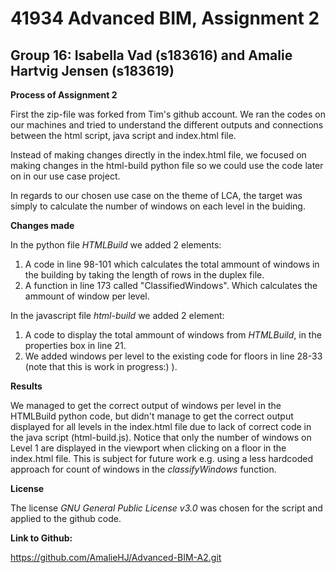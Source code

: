 # 41934 Advanced BIM, Assignment 2
## Group 16: Isabella Vad (s183616) and Amalie Hartvig Jensen (s183619)

**Process of Assignment 2**

First the zip-file was forked from Tim's github account. 
We ran the codes on our machines and tried to understand the different outputs and connections between the html script, java script and index.html file. 

Instead of making changes directly in the index.html file, we focused on making changes in the html-build python file so we could use the code later on in our use case project.

In regards to our chosen use case on the theme of LCA, the target was simply to calculate the number of windows on each level in the buiding.

**Changes made**

In the python file _HTMLBuild_ we added 2 elements:
1. A code in line 98-101 which calculates the total ammount of windows in the building by taking the length of rows in the duplex file.  
2. A function in line 173 called "ClassifiedWindows". Which calculates the ammount of window per level. 

In the javascript file _html-build_ we added 2 element:
1. A code to display the total ammount of windows from _HTMLBuild_, in the properties box in line 21.
2. We added windows per level to the existing code for floors in line 28-33 (note that this is work in progress:) ).

**Results**

We managed to get the correct output of windows per level in the HTMLBuild python code, but didn't manage to get the correct output displayed for all levels in the index.html file due to lack of correct code in the java script (html-build.js).
Notice that only the number of windows on Level 1 are displayed in the viewport when clicking on a floor in the index.html file.
This is subject for future work e.g. using a less hardcoded approach for count of windows in the *classifyWindows* function. 

**License**

The license *GNU General Public License v3.0* was chosen for the script and applied to the github code. 

**Link to Github:**

https://github.com/AmalieHJ/Advanced-BIM-A2.git
